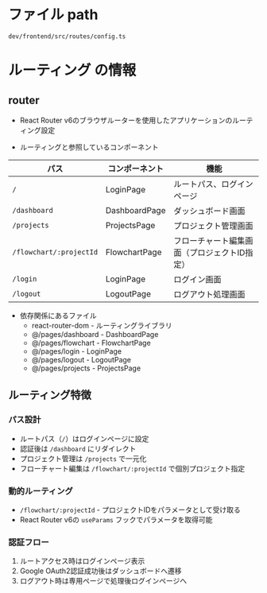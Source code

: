 # ファイル path

```
dev/frontend/src/routes/config.ts
```

# ルーティング の情報

## router

- React Router v6のブラウザルーターを使用したアプリケーションのルーティング設定

- ルーティングと参照しているコンポーネント

| パス | コンポーネント | 機能 |
|------|----------------|------|
| `/` | LoginPage | ルートパス、ログインページ |
| `/dashboard` | DashboardPage | ダッシュボード画面 |
| `/projects` | ProjectsPage | プロジェクト管理画面 |
| `/flowchart/:projectId` | FlowchartPage | フローチャート編集画面（プロジェクトID指定） |
| `/login` | LoginPage | ログイン画面 |
| `/logout` | LogoutPage | ログアウト処理画面 |

- 依存関係にあるファイル
  - react-router-dom - ルーティングライブラリ
  - @/pages/dashboard - DashboardPage
  - @/pages/flowchart - FlowchartPage  
  - @/pages/login - LoginPage
  - @/pages/logout - LogoutPage
  - @/pages/projects - ProjectsPage

## ルーティング特徴

### パス設計
- ルートパス（`/`）はログインページに設定
- 認証後は `/dashboard` にリダイレクト
- プロジェクト管理は `/projects` で一元化
- フローチャート編集は `/flowchart/:projectId` で個別プロジェクト指定

### 動的ルーティング
- `/flowchart/:projectId` - プロジェクトIDをパラメータとして受け取る
- React Router v6の `useParams` フックでパラメータを取得可能

### 認証フロー
1. ルートアクセス時はログインページ表示
2. Google OAuth2認証成功後はダッシュボードへ遷移
3. ログアウト時は専用ページで処理後ログインページへ